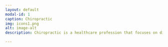 ```yaml
---
layout: default
modal-id: 1
caption: Chiropractic
img: icons1.png
alt: image-alt
description: Chiropractic is a healthcare profession that focuses on disorders of the musculoskeletal and nervous system and their effects on your health. It is widely known as being a safe, effective, and drug-free approach to a wide range of injuries and disorders.<br><br>While chiropractic is primarily known for spinal complaints like neck pain and back pain, chiropractors are taught to examine, diagnose, and treat all joints in the body. Painful conditions of muscles, ligaments, or joints affect the nervous system and may cause referred pain and dysfunction in other areas of the body.<br><br>Our chiropractors offer different treatment modalities, depending on your condition. Each treatment is customized to meet the specific needs of each patient. Check out our chiropractic treatment modalities here.

---
```

